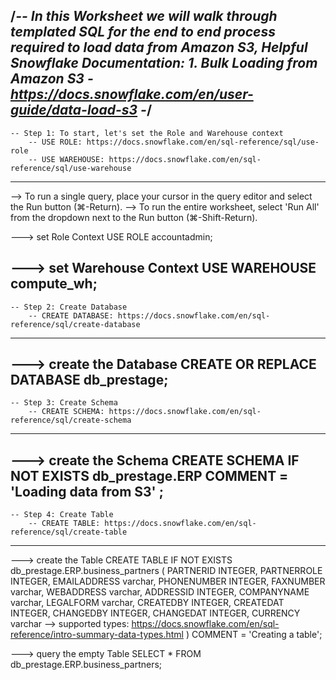 /*--
In this Worksheet we will walk through templated SQL for the end to end process required
to load data from Amazon S3,
Helpful Snowflake Documentation:
        1. Bulk Loading from Amazon S3 - https://docs.snowflake.com/en/user-guide/data-load-s3
-*/
-------------------------------------------------------------------------------------------
    -- Step 1: To start, let's set the Role and Warehouse context
        -- USE ROLE: https://docs.snowflake.com/en/sql-reference/sql/use-role
        -- USE WAREHOUSE: https://docs.snowflake.com/en/sql-reference/sql/use-warehouse
-------------------------------------------------------------------------------------------

--> To run a single query, place your cursor in the query editor and select the Run button (⌘-Return).
--> To run the entire worksheet, select 'Run All' from the dropdown next to the Run button (⌘-Shift-Return).

---> set Role Context
USE ROLE accountadmin;

---> set Warehouse Context
USE WAREHOUSE compute_wh;
-------------------------------------------------------------------------------------------
    -- Step 2: Create Database
        -- CREATE DATABASE: https://docs.snowflake.com/en/sql-reference/sql/create-database
-------------------------------------------------------------------------------------------
---> create the Database
CREATE  OR REPLACE  DATABASE  db_prestage;
-------------------------------------------------------------------------------------------
    -- Step 3: Create Schema
        -- CREATE SCHEMA: https://docs.snowflake.com/en/sql-reference/sql/create-schema
-------------------------------------------------------------------------------------------
---> create the Schema
CREATE SCHEMA IF NOT EXISTS db_prestage.ERP
   COMMENT = 'Loading data from S3' ;
-------------------------------------------------------------------------------------------
    -- Step 4: Create Table
        -- CREATE TABLE: https://docs.snowflake.com/en/sql-reference/sql/create-table
-------------------------------------------------------------------------------------------
---> create the Table
CREATE  TABLE  IF NOT EXISTS  db_prestage.ERP.business_partners
    (
   PARTNERID INTEGER,
    PARTNERROLE INTEGER,
    EMAILADDRESS varchar,
    PHONENUMBER INTEGER,
    FAXNUMBER varchar,
    WEBADDRESS varchar,
    ADDRESSID INTEGER,
    COMPANYNAME varchar,
    LEGALFORM varchar,
    CREATEDBY INTEGER,
    CREATEDAT INTEGER,
    CHANGEDBY INTEGER,
    CHANGEDAT INTEGER,
    CURRENCY varchar
    --> supported types: https://docs.snowflake.com/en/sql-reference/intro-summary-data-types.html
    )
    COMMENT = 'Creating a table';

---> query the empty Table
SELECT * FROM db_prestage.ERP.business_partners;
